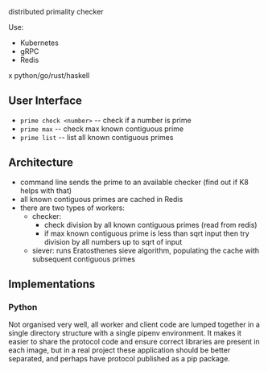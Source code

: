 distributed primality checker

Use:

* Kubernetes
* gRPC
* Redis

x python/go/rust/haskell

## User Interface

* `prime check <number>` -- check if a number is prime
* `prime max` -- check max known contiguous prime
* `prime list` -- list all known contiguous primes


## Architecture

* command line sends the prime to an available checker (find out if K8 helps with that)
* all known contiguous primes are cached in Redis
* there are two types of workers:
    * checker:
        * check division by all known contiguous primes (read from redis)
        * if max known contiguous prime is less than sqrt input then try division by all numbers up to sqrt of input
    * siever: runs Eratosthenes sieve algorithm, populating the cache with subsequent contiguous primes 


## Implementations

### Python

Not organised very well, all worker and client code are lumped together in a single directory structure with a single pipenv environment. It makes it easier to share the protocol code and ensure correct libraries are present in each image, but in a real project these application should be better separated, and perhaps have protocol published as a pip package.

